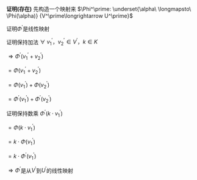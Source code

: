 **证明(存在)**
先构造一个映射来
$\Phi^\prime:
\underset{\alpha\ \longmapsto\ \Phi(\alpha)}
{V^\prime\longrightarrow U^\prime}$

证明$\Phi^\prime$是线性映射

证明保持加法
$\forall\ v_1^\prime，v_2^\prime\in V^\prime，
k\in K$

$\Rightarrow\Phi^\prime(v_1^\prime+v_2^\prime)$

$=\Phi(v_1^\prime+v_2^\prime)$

$=\Phi(v_1^\prime)+\Phi(v_2^\prime)$

$=\Phi^\prime(v_1^\prime)
+\Phi^\prime(v_2^\prime)$

证明保持数乘
$\Phi^\prime(k\cdot v_1^\prime)$

$=\Phi(k\cdot v_1^\prime)$

$=k\cdot\Phi(v_1^\prime)$

$=k\cdot\Phi^\prime(v_1^\prime)$

$\Rightarrow\Phi^\prime$是从$V^\prime$到$U^\prime$的线性映射
